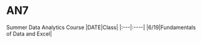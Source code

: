 # AN7
Summer  Data Analytics Course
|DATE|Class|
|:---|:----|
|6/19|Fundamentals of Data and Excel|

